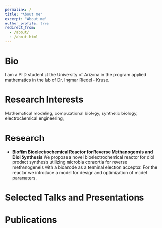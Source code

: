 ```yaml
---
permalink: /
title: "About me"
excerpt: "About me"
author_profile: true
redirect_from: 
  - /about/
  - /about.html
---
```

Bio
======
I am a PhD student at the University of Arizona in the program applied mathematics in the lab of Dr. Ingmar Riedel - Kruse.

Research Interests
======
Mathematical modeling, computational biology, synthetic biology, electrochemical engineering, 

Research 
======
+ **Biofilm Bioelectrochemical Reactor for Reverse Methanogensis and Diol Synthesis** We propose a novel bioelectrochemical reactor for diol product synthesis utilizing microbia consortia for reverse methanogeneis with a bioanode as a terminal electron acceptor. For the reactor we introduce a model for design and optimization of model paramaters.


Selected Talks and Presentations
=======

Publications
=======

